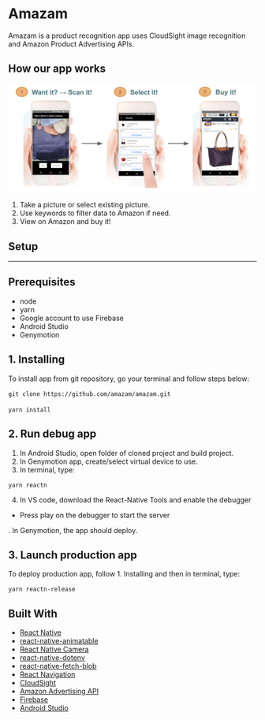 # Amazam

Amazam is a product recognition app uses CloudSight image recognition and Amazon Product Advertising APIs.

## How our app works

![Amazam flow](images/amazamflow.jpg)

1. Take a picture or select existing picture.
2. Use keywords to filter data to Amazon if need.
3. View on Amazon and buy it!

## Setup

---

## Prerequisites

- node
- yarn
- Google account to use Firebase
- Android Studio
- Genymotion

## 1. Installing

To install app from git repository, go your terminal and follow steps below:

```unix
git clone https://github.com/amazam/amazam.git

yarn install
```

## 2. Run debug app

1. In Android Studio, open folder of cloned project and build project.
2. In Genymotion app, create/select virtual device to use.
3. In terminal, type:

```unix
yarn reactn
```

4. In VS code, download the React-Native Tools and enable the debugger

- Press play on the debugger to start the server

. In Genymotion, the app should deploy.

## 3. Launch production app

To deploy production app, follow 1. Installing and then in terminal, type:

```unix
yarn reactn-release
```

## Built With

- [React Native](https://facebook.github.io/react-native/docs/getting-started.html)
- [react-native-animatable](https://github.com/oblador/react-native-animatable)
- [React Native Camera](https://github.com/react-native-community/react-native-camera)
- [react-native-dotenv](https://github.com/zetachang/react-native-dotenv)
- [react-native-fetch-blob](https://github.com/wkh237/react-native-fetch-blob)
- [React Navigation](https://reactnavigation.org/)
- [CloudSight](https://cloudsight.ai/)
- [Amazon Advertising API](https://advertising.amazon.com/API)
- [Firebase](https://firebase.google.com/docs/)
- [Android Studio](https://developer.android.com/studio/index.html)
